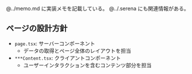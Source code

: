 @../memo.md に実装メモを記載している。
@../.serena にも関連情報がある。

## ページの設計方針

- `page.tsx`: サーバーコンポーネント
  - データの取得とページ全体のレイアウトを担当
- `***Content.tsx`: クライアントコンポーネント
  - ユーザーインタラクションを含むコンテンツ部分を担当
